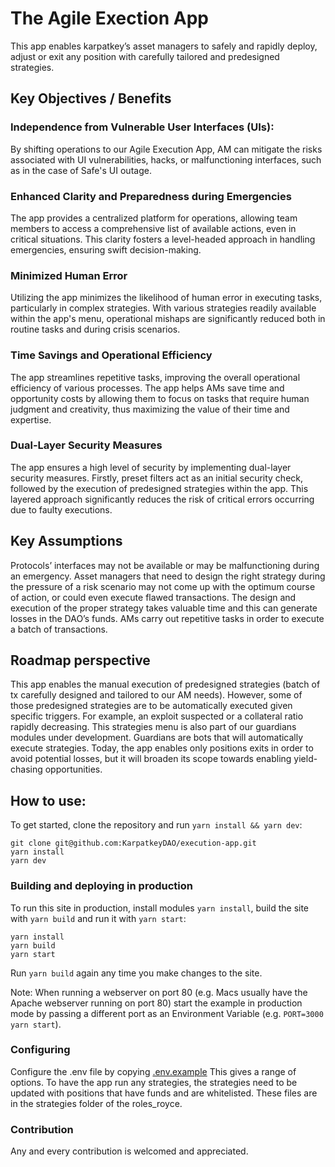 # The Agile Exection App

This app enables karpatkey’s asset managers to safely and rapidly deploy, adjust or exit any position with carefully tailored and predesigned strategies.

## Key Objectives / Benefits

### Independence from Vulnerable User Interfaces (UIs):

By shifting operations to our Agile Execution App, AM can mitigate the risks associated with UI vulnerabilities, hacks, or malfunctioning interfaces, such as in the case of Safe's UI outage.

### Enhanced Clarity and Preparedness during Emergencies

The app provides a centralized platform for operations, allowing team members to access a comprehensive list of available actions, even in critical situations. This clarity fosters a level-headed approach in handling emergencies, ensuring swift decision-making.

### Minimized Human Error

Utilizing the app minimizes the likelihood of human error in executing tasks, particularly in complex strategies. With various strategies readily available within the app's menu, operational mishaps are significantly reduced both in routine tasks and during crisis scenarios.

### Time Savings and Operational Efficiency

The app streamlines repetitive tasks, improving the overall operational efficiency of various processes. The app helps AMs save time and opportunity costs by allowing them to focus on tasks that require human judgment and creativity, thus maximizing the value of their time and expertise.

### Dual-Layer Security Measures

The app ensures a high level of security by implementing dual-layer security measures. Firstly, preset filters act as an initial security check, followed by the execution of predesigned strategies within the app. This layered approach significantly reduces the risk of critical errors occurring due to faulty executions.

## Key Assumptions

Protocols’ interfaces may not be available or may be malfunctioning during an emergency.
Asset managers that need to design the right strategy during the pressure of a risk scenario may not come up with the optimum course of action, or could even execute flawed transactions.
The design and execution of the proper strategy takes valuable time and this can generate losses in the DAO’s funds.
AMs carry out repetitive tasks in order to execute a batch of transactions.

## Roadmap perspective

This app enables the manual execution of predesigned strategies (batch of tx carefully designed and tailored to our AM needs). However, some of those predesigned strategies are to be automatically executed given specific triggers. For example, an exploit suspected or a collateral ratio rapidly decreasing. This strategies menu is also part of our guardians modules under development. Guardians are bots that will automatically execute strategies.
Today, the app enables only positions exits in order to avoid potential losses, but it will broaden its scope towards enabling yield-chasing opportunities.

## How to use:

To get started, clone the repository and run `yarn install && yarn dev`:

    git clone git@github.com:KarpatkeyDAO/execution-app.git
    yarn install
    yarn dev

### Building and deploying in production

To run this site in production, install modules `yarn install`, build the site with `yarn build` and run it with `yarn start`:

    yarn install
    yarn build
    yarn start

Run `yarn build` again any time you make changes to the site.

Note: When running a webserver on port 80 (e.g. Macs usually have the Apache webserver running on port 80) start the example in production mode by passing a different port as an Environment Variable (e.g. `PORT=3000 yarn start`).

### Configuring

Configure the .env file by copying [.env.example](https://github.com/KarpatkeyDAO/execution-app/blob/develop/.env.example) This gives a range of options. To have the app run any strategies, the strategies need to be updated with positions that have funds and are whitelisted. These files are in the strategies folder of the roles_royce.

### Contribution

Any and every contribution is welcomed and appreciated.
